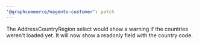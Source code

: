 ```yaml
---
'@graphcommerce/magento-customer': patch
---
```


The AddressCountryRegion select would show a warning if the countries weren't loaded yet. It will now show a readonly field with the country code.
